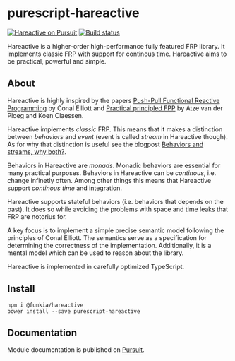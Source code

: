 # purescript-hareactive

[![Hareactive on Pursuit](https://pursuit.purescript.org/packages/purescript-hareactive/badge)](https://pursuit.purescript.org/packages/purescript-hareactive)
[![Build status](https://travis-ci.org/funkia/purescript-hareactive.svg?branch=master)](https://travis-ci.org/funkia/purescript-hareactive)

Hareactive is a higher-order high-performance fully featured FRP library.
It implements classic FRP with support for continous time.
Hareactive aims to be practical, powerful and simple.

## About

Hareactive is highly inspired by the papers [Push-Pull Functional Reactive
Programming](http://conal.net/papers/push-pull-frp/) by Conal Elliott and
[Practical principled FPP](https://dl.acm.org/citation.cfm?id=2784752) by Atze
van der Ploeg and Koen Claessen.

Hareactive implements _classic_ FRP. This means that it makes a distinction
between _behaviors_ and _event_ (event is called _stream_ in Hareactive
though). As for why that distinction is useful see the blogpost [Behaviors and
streams, why both?](http://vindum.io/blog/behaviors-and-streams-why-both/).

Behaviors in Hareactive are _monads_. Monadic behaviors are essential for many
practical purposes. Behaviors in Hareactive can be _continous_, i.e. change
infinetly often. Among other things this means that Hareactive support
_continous time_ and integration.

Hareactive supports stateful behaviors (i.e. behaviors that depends on the
past). It does so while avoiding the problems with space and time leaks that
FRP are notorius for.

A key focus is to implement a simple precise semantic model following the
principles of Conal Elliott. The semantics serve as a specification for
determining the correctness of the implementation. Additionally, it is a mental
model which can be used to reason about the library.

Hareactive is implemented in carefully optimized TypeScript.

## Install

```
npm i @funkia/hareactive
bower install --save purescript-hareactive
```

## Documentation

Module documentation is published on
[Pursuit](https://pursuit.purescript.org/packages/purescript-hareactive).
